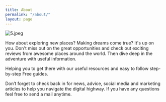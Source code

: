 ```yaml
---
title: About
permalink: "/about/"
layout: page
---
```


![5.jpeg](/uploads/5.jpeg)

How about exploring new places? Making dreams come true? It's up on you. Don't miss out on the great opportunities and check out exciting reviews from awesome places around the world. Then dive deep in the adventure with useful information.


Helping you to get there with our useful resources and easy to follow step-by-step Free guides.

Don’t forget to check back in for news, advice, social media and marketing articles to help you navigate the digital highway. If you have any questions feel free to send a mail anytime. 


